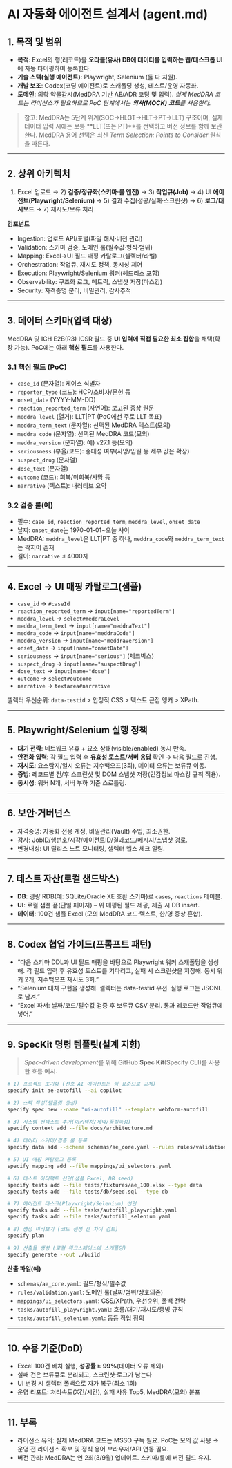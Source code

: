 # AI 자동화 에이전트 설계서 (agent.md)

## 1. 목적 및 범위

* **목적**: Excel의 행(레코드)을 **오라클(유사) DB에 데이터를 입력하는 웹/데스크톱 UI**에 자동 타이핑하여 등록한다.
* **기술 스택(실행 에이전트)**: Playwright, Selenium (둘 다 지원).
* **개발 보조**: Codex(코딩 에이전트)로 스캐폴딩 생성, 테스트/운영 자동화.
* **도메인**: 의학 약물감시(MedDRA 기반 AE/ADR 코딩 및 입력). *실제 MedDRA 코드는 라이선스가 필요하므로 PoC 단계에서는 **의사(MOCK) 코드**를 사용한다.*

> 참고: MedDRA는 5단계 위계(SOC→HLGT→HLT→PT→LLT) 구조이며, 실제 데이터 입력 시에는 보통 **LLT(또는 PT)**를 선택하고 버전 정보를 함께 보관한다. MedDRA 용어 선택은 최신 *Term Selection: Points to Consider* 원칙을 따른다.

---

## 2. 상위 아키텍처

1. Excel 업로드 → 2) **검증/정규화(스키마·룰 엔진)** → 3) **작업큐(Job)** → 4) **UI 에이전트(Playwright/Selenium)** → 5) 결과 수집(성공/실패·스크린샷) → 6) **로그/대시보드** → 7) 재시도/보류 처리

**컴포넌트**

* Ingestion: 업로드 API/포털(파일 해시·버전 관리)
* Validation: 스키마 검증, 도메인 룰(필수값·형식·범위)
* Mapping: Excel→UI 필드 매핑 카탈로그(셀렉터/라벨)
* Orchestration: 작업큐, 재시도 정책, 동시성 제어
* Execution: Playwright/Selenium 워커(헤드리스 포함)
* Observability: 구조화 로그, 메트릭, 스냅샷 저장(마스킹)
* Security: 자격증명 분리, 비밀관리, 감사추적

---

## 3. 데이터 스키마(입력 대상)

MedDRA 및 ICH E2B(R3) ICSR 필드 중 **UI 입력에 직접 필요한 최소 집합**을 채택(확장 가능). PoC에는 아래 **핵심 필드**를 사용한다.

### 3.1 핵심 필드 (PoC)

* `case_id` (문자열): 케이스 식별자
* `reporter_type` (코드): HCP/소비자/문헌 등
* `onset_date` (YYYY-MM-DD)
* `reaction_reported_term` (자연어): 보고된 증상 원문
* `meddra_level` (열거): LLT|PT (PoC에선 주로 LLT 목표)
* `meddra_term_text` (문자열): 선택된 MedDRA 텍스트(모의)
* `meddra_code` (문자열): 선택된 MedDRA 코드(모의)
* `meddra_version` (문자열): 예) v27.1 등(모의)
* `seriousness` (부울/코드): 중대성 여부(사망/입원 등 세부 값은 확장)
* `suspect_drug` (문자열)
* `dose_text` (문자열)
* `outcome` (코드): 회복/미회복/사망 등
* `narrative` (텍스트): 내러티브 요약

### 3.2 검증 룰(예)

* 필수: `case_id`, `reaction_reported_term`, `meddra_level`, `onset_date`
* 날짜: `onset_date`는 1970-01-01~오늘 사이
* MedDRA: `meddra_level`은 LLT|PT 중 하나, `meddra_code`와 `meddra_term_text`는 짝지어 존재
* 길이: `narrative` ≤ 4000자

---

## 4. Excel → UI 매핑 카탈로그(샘플)

* `case_id` → `#caseId`
* `reaction_reported_term` → `input[name="reportedTerm"]`
* `meddra_level` → `select#meddraLevel`
* `meddra_term_text` → `input[name="meddraText"]`
* `meddra_code` → `input[name="meddraCode"]`
* `meddra_version` → `input[name="meddraVersion"]`
* `onset_date` → `input[name="onsetDate"]`
* `seriousness` → `input[name="serious"]` (체크박스)
* `suspect_drug` → `input[name="suspectDrug"]`
* `dose_text` → `input[name="dose"]`
* `outcome` → `select#outcome`
* `narrative` → `textarea#narrative`

셀렉터 우선순위: `data-testid` > 안정적 CSS > 텍스트 근접 앵커 > XPath.

---

## 5. Playwright/Selenium 실행 정책

* **대기 전략**: 네트워크 유휴 + 요소 상태(visible/enabled) 동시 만족.
* **안전화 입력**: 각 필드 입력 후 **유효성 토스트/서버 응답** 확인 → 다음 필드로 진행.
* **재시도**: 요소탐지/일시 오류는 지수백오프(3회), 데이터 오류는 보류큐 이동.
* **증빙**: 레코드별 전/후 스크린샷 및 DOM 스냅샷 저장(민감정보 마스킹 규칙 적용).
* **동시성**: 워커 N개, 서버 부하 기준 스로틀링.

---

## 6. 보안·거버넌스

* 자격증명: 자동화 전용 계정, 비밀관리(Vault) 주입, 최소권한.
* 감사: JobID/행번호/시각/에이전트ID/결과코드/메시지/스냅샷 경로.
* 변경내성: UI 릴리스 노트 모니터링, 셀렉터 헬스 체크 알림.

---

## 7. 테스트 자산(로컬 샌드박스)

* **DB**: 경량 RDB(예: SQLite/Oracle XE 호환 스키마)로 `cases`, `reactions` 테이블.
* **UI**: 로컬 샘플 폼(단일 페이지) – 위 매핑된 필드 제공, 제출 시 DB insert.
* **데이터**: 100건 샘플 Excel (모의 MedDRA 코드·텍스트, 한/영 증상 혼합).

---

## 8. Codex 협업 가이드(프롬프트 패턴)

* “다음 스키마 DDL과 UI 필드 매핑을 바탕으로 Playwright 워커 스캐폴딩을 생성해. 각 필드 입력 후 유효성 토스트를 기다리고, 실패 시 스크린샷을 저장해. 동시 워커 2개, 지수백오프 재시도 3회.”
* “Selenium 대체 구현을 생성해. 셀렉터는 data-testid 우선. 실행 로그는 JSONL로 남겨.”
* “Excel 파서: 날짜/코드/필수값 검증 후 보류큐 CSV 분리. 통과 레코드만 작업큐에 넣어.”

---

## 9. SpecKit 명령 템플릿(설계 지향)

> *Spec-driven development*를 위해 GitHub **Spec Kit**(Specify CLI)를 사용한 흐름 예시.

```bash
# 1) 프로젝트 초기화 (선호 AI 에이전트는 팀 표준으로 교체)
specify init ae-autofill --ai copilot

# 2) 스펙 작성(템플릿 생성)
specify spec new --name "ui-autofill" --template webform-autofill

# 3) 시스템 컨텍스트 추가(아키텍처/제약/품질속성)
specify context add --file docs/architecture.md

# 4) 데이터 스키마/검증 룰 등록
specify data add --schema schemas/ae_core.yaml --rules rules/validation.yaml

# 5) UI 매핑 카탈로그 등록
specify mapping add --file mappings/ui_selectors.yaml

# 6) 테스트 아티팩트 선언(샘플 Excel, DB seed)
specify tests add --file tests/fixtures/ae_100.xlsx --type data
specify tests add --file tests/db/seed.sql --type db

# 7) 에이전트 태스크(Playwright/Selenium) 선언
specify tasks add --file tasks/autofill_playwright.yaml
specify tasks add --file tasks/autofill_selenium.yaml

# 8) 생성 미리보기 (코드 생성 전 차이 검토)
specify plan

# 9) 산출물 생성 (로컬 워크스페이스에 스캐폴딩)
specify generate --out ./build
```

**산출 파일(예)**

* `schemas/ae_core.yaml`: 필드/형식/필수값
* `rules/validation.yaml`: 도메인 룰(날짜/범위/상호의존)
* `mappings/ui_selectors.yaml`: CSS/XPath, 우선순위, 폴백 전략
* `tasks/autofill_playwright.yaml`: 흐름/대기/재시도/증빙 규칙
* `tasks/autofill_selenium.yaml`: 동등 작업 정의

---

## 10. 수용 기준(DoD)

* Excel 100건 배치 실행, **성공률 ≥ 99%**(데이터 오류 제외)
* 실패 건은 보류큐로 분리되고, 스크린샷·로그가 남는다
* UI 변경 시 셀렉터 폴백으로 자가 복구(최소 1회)
* 운영 리포트: 처리속도(X건/시간), 실패 사유 Top5, MedDRA(모의) 분포

---

## 11. 부록

* 라이선스 유의: 실제 MedDRA 코드는 MSSO 구독 필요. PoC는 모의 값 사용 → 운영 전 라이선스 확보 및 정식 용어 브라우저/API 연동 필요.
* 버전 관리: MedDRA는 연 2회(3/9월) 업데이트. 스키마/룰에 버전 필드 유지.
